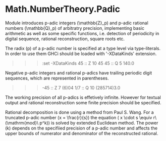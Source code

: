 # Math.NumberTheory.Padic

 Module introduces p-adic integers \(\mathbb{Z}_p\) and p-adic rational numbers \(\mathbb{Q}_p\) of arbitratry precision, implementing basic arithmetic as well as some specific functions, i.e. detection of periodicity in digital sequence, rational reconstruction, square roots etc.

 The radix \(p\) of a p-adic number is specified at a type level via type-literals. In order to use them GHCi should be loaded with '-XDataKinds' extension.

 >>> :set -XDataKinds
 >>> 45 :: Z 10
 45
 >>> 45 :: Q 5
 140.0

 Negative p-adic integers and rational p-adics have trailing periodic digit sequences, which are represented in parentheses.

 >>> -45 :: Z 7
 (6)04
 >>> 1/7 :: Q 10
 (285714)3.0


 The working precision of all p-adics is effetively infinite. However for textual output and rational reconstruction some finite precision should be specified.

 Rational decomposition is done using a method from Paul S. Wang.
 For a truncated p-adic number \(x = \frac{r}{s}\) the equation
 \( x \cdot s \equiv r\ (\mathrm{mod}\ p^k)\) is solved by extended Euclidean method.
 The power \(k\) depends on the specifiied precision of a p-adic number and affects the upper bounds of numerator and denominator of the reconstructed rational.
